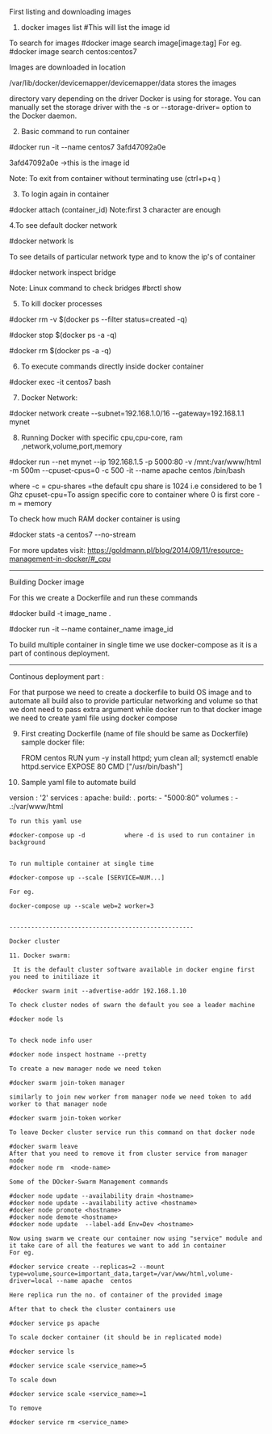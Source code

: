 First listing and downloading images

1. docker images list                  #This will list the image id

To search for images
#docker image search image[image:tag]
For eg.
#docker image search centos:centos7

Images are downloaded in location 

/var/lib/docker/devicemapper/devicemapper/data stores the images

directory vary depending on the driver Docker is using for storage. 
You can manually set the storage driver with the -s or --storage-driver= option to the Docker daemon. 

2. Basic command to run container 

#docker run -it --name centos7 3afd47092a0e

3afd47092a0e ->this is the image id

Note: To exit from container without terminating use  (ctrl+p+q  )

3. To login again in container

#docker attach (container_id)        Note:first 3 character are enough


4.To see default docker network 

#docker network ls

To see details of particular network type and to know the ip's of container

#docker network inspect bridge

Note: Linux command to check bridges
#brctl show

5. To kill docker processes

#docker rm -v $(docker ps --filter status=created -q)

#docker stop $(docker ps -a -q)

#docker rm $(docker ps -a -q)

6. To execute commands directly inside docker container 

#docker exec -it centos7 bash

7. Docker Network:

#docker network create --subnet=192.168.1.0/16 --gateway=192.168.1.1  mynet


8. Running Docker with specific cpu,cpu-core, ram ,network,volume,port,memory

#docker run --net mynet --ip 192.168.1.5 -p 5000:80 -v /mnt:/var/www/html  -m 500m --cpuset-cpus=0 -c 500 -it --name apache  centos /bin/bash


where -c = cpu-shares =the default cpu share is 1024 i.e considered to be 1 Ghz 
cpuset-cpu=To assign specific core to container where 0 is first core
-m = memory

To check how much RAM docker container is using

#docker stats -a centos7 --no-stream


For more updates visit:
https://goldmann.pl/blog/2014/09/11/resource-management-in-docker/#_cpu


--------------------------------------------

Building Docker image 

For this we create a Dockerfile and run these commands 

#docker build -t image_name  .

#docker run -it --name container_name  image_id


To build multiple container in single time we use docker-compose as it is a part of continous deployment.

--------------------------------------------
Continous deployment part :

For that purpose we need to create a dockerfile to build OS image
and to automate all build also to provide particular networking and volume so that we dont need to pass
extra argument while docker run to that docker image 
we need to create yaml file using docker compose 

9. First creating Dockerfile (name of file should be same as Dockerfile)
    sample docker file:
    
    FROM centos
    RUN yum -y install httpd; yum clean all; systemctl enable httpd.service
    EXPOSE 80
    CMD ["/usr/bin/bash"]
    
 10. Sample yaml file to automate build 
    
version : '2'
services :
    apache:
        build: .
        ports:
            - "5000:80"
        volumes :
            - .:/var/www/html
           
    
    
    To run this yaml use
         
    #docker-compose up -d           where -d is used to run container in background
    
    
    To run multiple container at single time
    
    #docker-compose up --scale [SERVICE=NUM...]
    
    For eg.
    
    docker-compose up --scale web=2 worker=3

    
    ---------------------------------------------------
    
    Docker cluster
    
    11. Docker swarm: 
     
     It is the default cluster software available in docker engine first you need to initiliaze it 
     
     #docker swarm init --advertise-addr 192.168.1.10
    
    To check cluster nodes of swarn the default you see a leader machine 
    
    #docker node ls
    
      
    To check node info user
    
    #docker node inspect hostname --pretty
      
    To create a new manager node we need token 
    
    #docker swarm join-token manager
    
    similarly to join new worker from manager node we need token to add worker to that manager node
    
    #docker swarm join-token worker    
    
    To leave Docker cluster service run this command on that docker node
    
    #docker swarm leave
    After that you need to remove it from cluster service from manager node
    #docker node rm  <node-name>
    
    Some of the DOcker-Swarm Management commands
    
    #docker node update --availability drain <hostname>
    #docker node update --availability active <hostname>
    #docker node promote <hostname>
    #docker node demote <hostname>
    #docker node update  --label-add Env=Dev <hostname>
    
    Now using swarm we create our container now using "service" module and it take care of all the features we want to add in container 
    For eg.
    
    #docker service create --replicas=2 --mount type=volume,source=important_data,target=/var/www/html,volume-driver=local --name apache  centos 
    
    Here replica run the no. of container of the provided image
    
    After that to check the cluster containers use
    
    #docker service ps apache
    
    To scale docker container (it should be in replicated mode)
    
    #docker service ls
    
    #docker service scale <service_name>=5 
    
    To scale down
    
    #docker service scale <service_name>=1 
    
    To remove
    
    #docker service rm <service_name>
    
    
             
